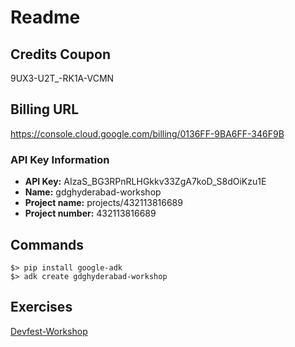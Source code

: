 # Readme

## Credits Coupon
9UX3-U2T_-RK1A-VCMN

## Billing URL
https://console.cloud.google.com/billing/0136FF-9BA6FF-346F9B

### API Key Information
- **API Key:** AIzaS_BG3RPnRLHGkkv33ZgA7koD_S8dOiKzu1E
- **Name:** gdghyderabad-workshop
- **Project name:** projects/432113816689
- **Project number:** 432113816689

## Commands
```shell
$> pip install google-adk
$> adk create gdghyderabad-workshop
```

## Exercises
[Devfest-Workshop](https://github.com/raipankaj/Devfest-Workshop)
